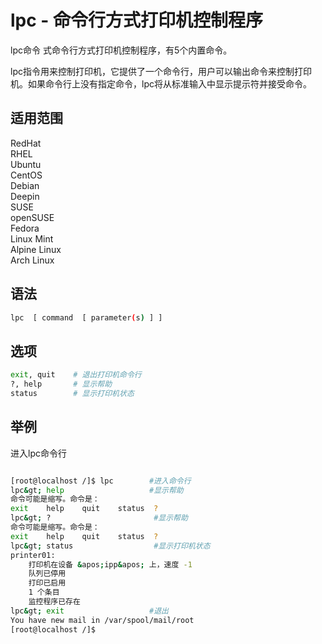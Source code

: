 # lpc - 命令行方式打印机控制程序

lpc命令 式命令行方式打印机控制程序，有5个内置命令。

lpc指令用来控制打印机，它提供了一个命令行，用户可以输出命令来控制打印机。如果命令行上没有指定命令，lpc将从标准输入中显示提示符并接受命令。

## 适用范围

<!-- <div class="svg linux">Linux</div> -->
<div class="svg redhat">RedHat</div>
<div class="svg rhel">RHEL</div>
<div class="svg ubuntu">Ubuntu</div>
<div class="svg centos">CentOS</div>
<div class="svg debian">Debian</div>
<div class="svg deepin">Deepin</div>
<div class="svg suse">SUSE</div>
<div class="svg opensuse">openSUSE</div>
<div class="svg fedora">Fedora</div>
<div class="svg linuxmint">Linux Mint</div>
<!-- <div class="svg mxlinux">MX Linux</div> -->
<div class="svg alpinelinux">Alpine Linux</div>
<div class="svg archlinux">Arch Linux</div>

## 语法

``` bash
lpc  [ command  [ parameter(s) ] ]
```

## 选项

``` bash
exit, quit    # 退出打印机命令行
?, help       # 显示帮助
status        # 显示打印机状态
```
## 举例
进入lpc命令行
``` bash

[root@localhost /]$ lpc        #进入命令行
lpc&gt; help                   #显示帮助
命令可能是缩写。命令是：
exit    help    quit    status  ?
lpc&gt; ?                       #显示帮助
命令可能是缩写。命令是：
exit    help    quit    status  ?
lpc&gt; status                  #显示打印机状态
printer01:
    打印机在设备 &apos;ipp&apos; 上，速度 -1
    队列已停用
    打印已启用
    1 个条目
    监控程序已存在
lpc&gt; exit                   #退出
You have new mail in /var/spool/mail/root
[root@localhost /]$
```

